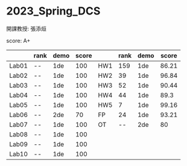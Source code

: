 # 2023_Spring_DCS
開課教授: 張添烜

score: A+

|  | rank | demo | score |  | rank | demo | score |
| ---  | ---| --- | --- |---  | ---| --- | --- |
| Lab01 | -- |1de| 100 | HW1 | 159 |1de| 86.21 |
| Lab02 | -- |1de| 100 | HW2 | 39 |1de| 96.84 |
| Lab03 | -- |1de| 100 | HW3 | 52 |1de| 90.44 |
| Lab04 | -- |1de| 100 | HW4 | 44 |1de| 89.3 |
| Lab05 | -- |1de| 100 | HW5 | 7 |1de| 99.16 |
| Lab06 | -- |2de| 70 | FP | 24 |1de| 93.21 |
| Lab07 | -- |1de| 100 | OT | -- |2de| 80 |
| Lab08 | -- |1de| 100 |
| Lab09 | -- |1de| 100 |
| Lab10 | -- |1de| 100 |
